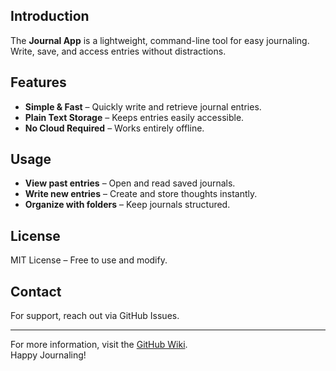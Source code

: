 ## Introduction

The **Journal App** is a lightweight, command-line tool for easy journaling. Write, save, and access entries without distractions.

## Features

- **Simple & Fast** – Quickly write and retrieve journal entries.
- **Plain Text Storage** – Keeps entries easily accessible.
- **No Cloud Required** – Works entirely offline.

## Usage

- **View past entries** – Open and read saved journals.
- **Write new entries** – Create and store thoughts instantly.
- **Organize with folders** – Keep journals structured.

## License

MIT License – Free to use and modify.

## Contact

For support, reach out via GitHub Issues.

---

For more information, visit the [GitHub Wiki](https://github.com/Aarooshsaifanboy322/Journal/wiki).
<br>
Happy Journaling!
